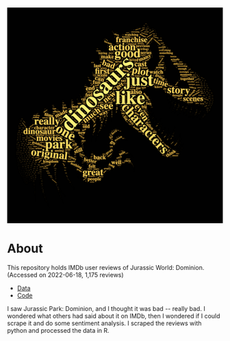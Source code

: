 
![Word cloud of IMDb user reviews for Jurassic Word: Dominion](img/export_wc.png)

# About

This repository holds IMDb user reviews of Jurassic World: Dominion. (Accessed on 2022-06-18, 1,175 reviews)

* [Data](/data/reviews.csv)
* [Code](/src)

I saw Jurassic Park: Dominion, and I thought it was bad -- really bad. I wondered what others had said about it on IMDb, then I wondered if I could scrape it and do some sentiment analysis. I scraped the reviews with python and processed the data in R.
